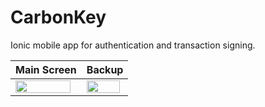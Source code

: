 # CarbonKey
Ionic mobile app for authentication and transaction signing.

Main Screen | Backup
------------ | -------------
<img src="https://raw.githubusercontent.com/onchain/CarbonKey/master/www/img/main-screen.png" width="95%"> | <img src="https://raw.githubusercontent.com/onchain/CarbonKey/master/www/img/main-screen.png" width="95%">



